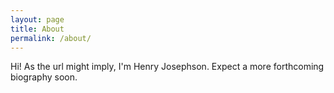 ```yaml
---
layout: page
title: About
permalink: /about/
---
```

Hi! As the url might imply, I'm Henry Josephson. Expect a more forthcoming biography soon.
